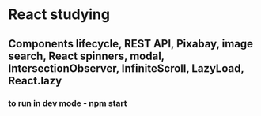 # React studying
## Components lifecycle, REST API, Pixabay, image search, React spinners, modal, IntersectionObserver, InfiniteScroll, LazyLoad, React.lazy
### to run in dev mode - npm start

